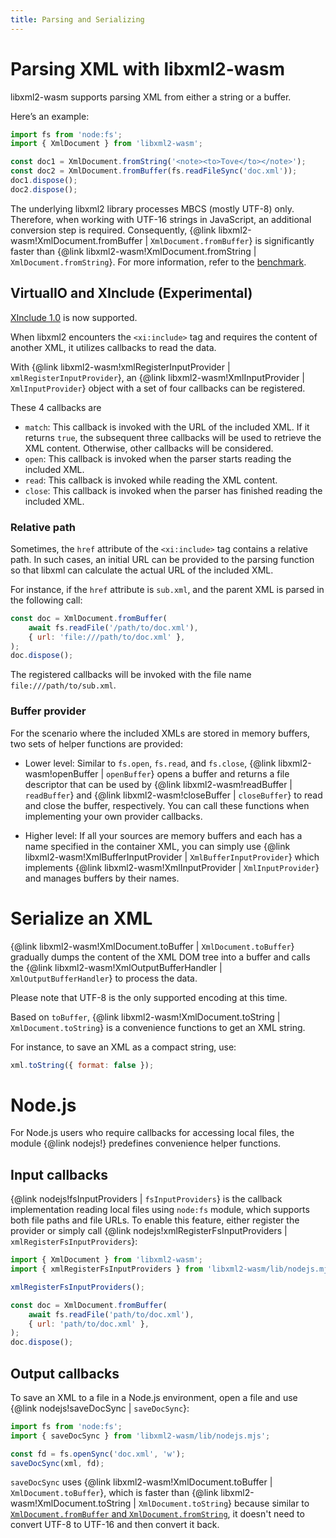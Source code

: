 ```yaml
---
title: Parsing and Serializing
---
```


# Parsing XML with libxml2-wasm

libxml2-wasm supports parsing XML from either a string or a buffer.

Here’s an example:

```js
import fs from 'node:fs';
import { XmlDocument } from 'libxml2-wasm';

const doc1 = XmlDocument.fromString('<note><to>Tove</to></note>');
const doc2 = XmlDocument.fromBuffer(fs.readFileSync('doc.xml'));
doc1.dispose();
doc2.dispose();
```

The underlying libxml2 library processes MBCS (mostly UTF-8) only.
Therefore, when working with UTF-16 strings in JavaScript,
an additional conversion step is required.
Consequently,
{@link libxml2-wasm!XmlDocument.fromBuffer | `XmlDocument.fromBuffer`} is significantly faster than {@link libxml2-wasm!XmlDocument.fromString | `XmlDocument.fromString`}.
For more information, refer to the [benchmark](performance.md).

## VirtualIO and XInclude (Experimental)

[XInclude 1.0](https://www.w3.org/TR/xinclude/) is now supported.

When libxml2 encounters the `<xi:include>` tag and requires the content of another XML,
it utilizes callbacks to read the data.

With {@link libxml2-wasm!xmlRegisterInputProvider | `xmlRegisterInputProvider`},
an {@link libxml2-wasm!XmlInputProvider | `XmlInputProvider`} object with a set of four callbacks can be registered.

These 4 callbacks are
- `match`: This callback is invoked with the URL of the included XML.
If it returns `true`, the subsequent three callbacks will be used to retrieve the XML content.
Otherwise, other callbacks will be considered.
- `open`: This callback is invoked when the parser starts reading the included XML.
- `read`: This callback is invoked while reading the XML content.
- `close`: This callback is invoked when the parser has finished reading the included XML.

### Relative path

Sometimes, the `href` attribute of the `<xi:include>` tag contains a relative path.
In such cases, an initial URL can be provided to the parsing function so that libxml can calculate the actual URL of the included XML.

For instance, if the `href` attribute is `sub.xml`,
and the parent XML is parsed in the following call:

```js
const doc = XmlDocument.fromBuffer(
    await fs.readFile('/path/to/doc.xml'),
    { url: 'file:///path/to/doc.xml' },
);
doc.dispose();

```

The registered callbacks will be invoked with the file name `file:///path/to/sub.xml`.

### Buffer provider

For the scenario where the included XMLs are stored in memory buffers,
two sets of helper functions are provided:

- Lower level:
Similar to `fs.open`, `fs.read`, and `fs.close`,
{@link libxml2-wasm!openBuffer | `openBuffer`} opens a buffer and returns a file descriptor
that can be used by {@link libxml2-wasm!readBuffer | `readBuffer`} and {@link libxml2-wasm!closeBuffer | `closeBuffer`}
to read and close the buffer, respectively.
You can call these functions when implementing your own provider callbacks.

- Higher level: If all your sources are memory buffers and each has a name specified in the container XML,
you can simply use {@link libxml2-wasm!XmlBufferInputProvider | `XmlBufferInputProvider`}
which implements {@link libxml2-wasm!XmlInputProvider | `XmlInputProvider`} and manages buffers by their names.

# Serialize an XML

{@link libxml2-wasm!XmlDocument.toBuffer | `XmlDocument.toBuffer`} gradually dumps the content of the XML DOM tree into a buffer 
and calls the {@link libxml2-wasm!XmlOutputBufferHandler | `XmlOutputBufferHandler`} to process the data.

Please note that UTF-8 is the only supported encoding at this time.

Based on `toBuffer`, 
{@link libxml2-wasm!XmlDocument.toString | `XmlDocument.toString`} is a convenience functions to get an XML string.

For instance, to save an XML as a compact string, use:

```js
xml.toString({ format: false });
```

# Node.js

For Node.js users who require callbacks for accessing local files,
the module {@link nodejs!} predefines convenience helper functions.

## Input callbacks

{@link nodejs!fsInputProviders | `fsInputProviders`} is the callback implementation reading local files using `node:fs` module,
which supports both file paths and file URLs.
To enable this feature, either register the provider or simply call {@link nodejs!xmlRegisterFsInputProviders | `xmlRegisterFsInputProviders`}:

```js
import { XmlDocument } from 'libxml2-wasm';
import { xmlRegisterFsInputProviders } from 'libxml2-wasm/lib/nodejs.mjs';

xmlRegisterFsInputProviders();

const doc = XmlDocument.fromBuffer(
    await fs.readFile('path/to/doc.xml'),
    { url: 'path/to/doc.xml' },
);
doc.dispose();
```

## Output callbacks

To save an XML to a file in a Node.js environment, open a file and use {@link nodejs!saveDocSync | `saveDocSync`}:

```js
import fs from 'node:fs';
import { saveDocSync } from 'libxml2-wasm/lib/nodejs.mjs';

const fd = fs.openSync('doc.xml', 'w');
saveDocSync(xml, fd);
```

`saveDocSync` uses {@link libxml2-wasm!XmlDocument.toBuffer | `XmlDocument.toBuffer`},
which is faster than {@link libxml2-wasm!XmlDocument.toString | `XmlDocument.toString`}
because similar to [`XmlDocument.fromBuffer` and `XmlDocument.fromString`](performance.md),
it doesn't need to convert UTF-8 to UTF-16 and then convert it back.
